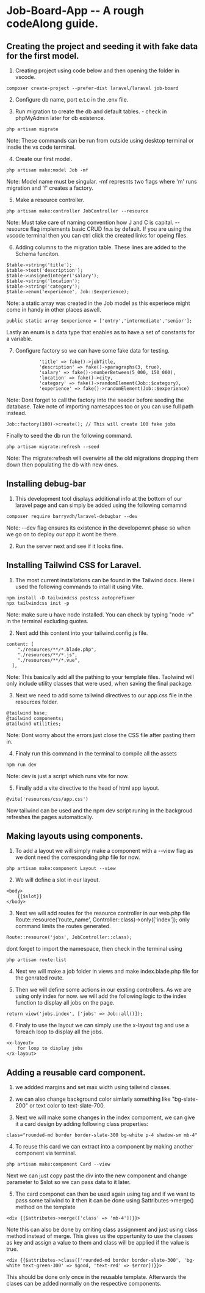 # Job-Board-App -- A rough codeAlong guide.

## Creating the project and seeding it with fake data for the first model.

1. Creating project using code below and then opening the folder in vscode.

```
composer create-project --prefer-dist laravel/laravel job-board
```

2. Configure db name, port e.t.c in the .env file.

3. Run migration to create the db and default tables. - check in phpMyAdmin later for db existence.

```
php artisan migrate
```

Note: These commands can be run from outside using desktop terminal or insdie the vs code terminal.

4. Create our first model.

```
php artisan make:model Job -mf
```

Note: Model name must be singular. -mf represnts two flags where 'm' runs migration and 'f' creates a factory.

5. Make a resource controller.

```
php artisan make:controller JobController --resource
```

Note: Must take care of naming convention how J and C is capital. --resource flag implements basic CRUD fn.s by default. If you are using the vscode terminal then you can ctrl click the created links for opeing files.

6. Adding columns to the migration table. These lines are added to the Schema funciton.

```
$table->string('title');
$table->text('description');
$table->unsignedInteger('salary');
$table->string('location');
$table->string('category');
$table->enum('experience', Job::$experience);
```

Note: a static array was created in the Job model as this experiece might come in handy in other places aswell.

```
public static array $experience = ['entry','intermediate','senior'];
```

Lastly an enum is a data type that enables as to have a set of constants for a variable.

7. Configure factory so we can have some fake data for testing.

```
            'title' => fake()->jobTitle,
            'description' => fake()->paragraphs(3, true),
            'salary' => fake()->numberBetween(5_000, 150_000),
            'location' => fake()->city,
            'category' => fake()->randomElement(Job::$category),
            'experience' => fake()->randomElement(Job::$experience)
```

Note: Dont forget to call the factory into the seeder before seeding the database. Take note of importing namesapces too or you can use full path instead.

```
Job::factory(100)->create(); // This will create 100 fake jobs
```

Finally to seed the db run the following command.

```
php artisan migrate:refresh --seed
```

Note: The migrate:refresh will overwirte all the old migrations dropping them down then populating the db with new ones.

## Installing debug-bar

1. This development tool displays additional info at the bottom of our laravel page and can simply be added using the following comamnd

```
composer require barryvdh/laravel-debugbar --dev
```

Note: --dev flag ensures its existence in the developemnt phase so when we go on to deploy our app it wont be there.

2. Run the server next and see if it looks fine.

## Installing Tailwind CSS for Laravel.

1. The most current installations can be found in the Tailwind docs. Here i used the following commands to intall it using Vite.

```
npm install -D tailwindcss postcss autoprefixer
npx tailwindcss init -p
```

Note: make sure u have node installed. You can check by typing "node -v" in the terminal excluding quotes.

2. Next add this content into your tailwind.config.js file.

```
content: [
    "./resources/**/*.blade.php",
    "./resources/**/*.js",
    "./resources/**/*.vue",
  ],
```

Note: This basically add all the pathing to your template files. Taolwind will only include utility classes that were used, when saving the final package.

3. Next we need to add some tailwind directives to our app.css file in the resources folder.

```
@tailwind base;
@tailwind components;
@tailwind utilities;
```

Note: Dont worry about the errors just close the CSS file after pasting them in.

4. Finaly run this command in the terminal to compile all the assets

```
npm run dev
```

Note: dev is just a script which runs vite for now.

5. Finally add a vite directive to the head of html app layout.

```
@vite('resources/css/app.css')
```

Now tailwind can be used and the npm dev script runing in the backgroud refreshes the pages automatically.

## Making layouts using components.

1. To add a layout we will simply make a component with a --view flag as we dont need the corresponding php file for now.

```
php artisan make:component Layout --view
```

2. We will define a slot in our layout.

```
<body>
    {{$slot}}
</body>
```

3. Next we will add routes for the resource controller in our web.php file
   Route::resource('route_name', Controller::class)->only(['index']);
   only command limits the routes generated.

```
Route::resource('jobs', JobController::class);
```

dont forget to import the namespace, then check in the terminal using

```
php artisan route:list
```

4. Next we will make a job folder in views and make index.blade.php file for the genrated route.

5. Then we will define some actions in our exsting controllers. As we are using only index for now.
   we will add the following logic to the index function to display all jobs on the page.

```
return view('jobs.index', ['jobs' => Job::all()]);
```

6. Finaly to use the layout we can simply use the x-layout tag and use a foreach loop to display all the jobs.

```
<x-layout>
    for loop to display jobs
</x-layout>
```

## Adding a reusable card component.

1. we addded margins and set max width using tailwind classes.

2. we can also change background color simlarly something like "bg-slate-200" or text color to text-slate-700.

3. Next we will make some changes in the index compoment, we can give it a card design by adding following class properties:

```
class="rounded-md border border-slate-300 bg-white p-4 shadow-sm mb-4"
```

4. To reuse this card we can extract into a component by making another component via terminal.

```
php artisan make:component Card --view
```

Next we can just copy past the div into the new component and change parameter to $slot so we can pass data to it later.

5. The card componet can then be used again using <x-card> tag and if we want to pass some tailwind to it then it can be done using $attributes->merge() method on the template <div>

```
<div {{$attributes->merge(['class' => 'mb-4'])}}>
```

Note this can also be done by omiting class assignment and just using class method instead of merge. This gives us the oppertunity to use the classes as key and assign a value to them and class will be applied if the value is true.

```
<div {{$attributes->class(['rounded-md border border-slate-300', 'bg-white text-green-300' => $good, 'text-red' => $error])}}>
```

This should be done only once in the reusable template. Afterwards the clases can be added normally on the respective components.

